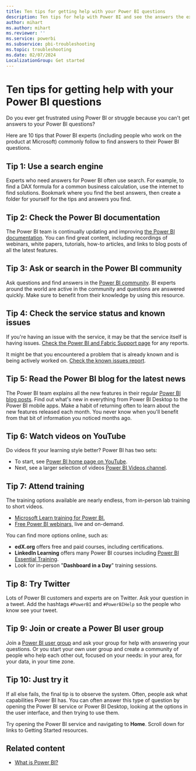 ```yaml
---
title: Ten tips for getting help with your Power BI questions
description: Ten tips for help with Power BI and see the answers the experts follow when asking Power BI questions.
author: mihart
ms.author: mihart
ms.reviewer: ''
ms.service: powerbi
ms.subservice: pbi-troubleshooting
ms.topic: troubleshooting
ms.date: 02/07/2024
LocalizationGroup: Get started
---
```

# Ten tips for getting help with your Power BI questions

Do you ever get frustrated using Power BI ​​or struggle because you can't get ​​answers to your Power BI questions​? ​

Here are 10 tips that Power BI experts (including people who work on the product at Microsoft) commonly follow to find answers to their Power BI questions.

## Tip 1: Use a search engine

​Experts who need answers​​ for Power BI often use search. For example, to find a DAX formula for a common business calculation, use the internet to find solutions. Bookmark where you find the best answers, then create a folder for yourself for the tips and answers you find.
​
## Tip 2: Check the Power BI documentation

The Power BI team is continually updating and improving [the Power BI documentation](../index.yml). You can find great content, including recordings of webinars, white papers, tutorials, how-to articles, and links to blog posts of all the latest features.

## Tip 3: Ask or search in the Power BI community

Ask questions and find answers in the [Power BI community](https://community.powerbi.com). BI experts around the world are active in the community and questions are answered quickly. Make sure to benefit from their knowledge by using this resource.

## Tip 4: Check the service status and known issues

If you're having an issue with the service, it may be that the service itself is having issues. [Check the Power BI and Fabric Support page](https://powerbi.microsoft.com/support/) for any reports.

It might be that you encountered a problem that is already known and is being actively worked on. [Check the known issues report](https://support.fabric.microsoft.com/en-US/known-issues/). 


## Tip 5: Read the Power BI blog​ for the latest news

The Power BI team explains all the new features in their regular [Power BI blog posts](https://powerbi.microsoft.com/blog/). Find out what's new in everything from Power BI Desktop to the Power BI mobile apps. Make a habit of returning often to learn about the new features released each month. You never know when you'll benefit from that bit of information you noticed months ago.

## Tip 6: Watch videos on YouTube

Do videos fit your learning style better? Power BI has two sets:

* To start, see [Power BI home page on YouTube](https://www.youtube.com/user/mspowerbi/featured).
* Next, see a larger selection of videos [Power BI Videos channel](https://www.youtube.com/user/mspowerbi/videos).

## Tip 7: Attend training

The training options available are nearly endless, from in-person lab training to short videos.

- [Microsoft Learn training for Power BI.](/training/powerplatform/power-bi?WT.mc_id=powerbi_landingpage-docs-link)
- [Free Power BI webinars,](../fundamentals/webinars.md) live and on-demand.

You can find more options online, such as:

* **edX.org** offers free and paid courses, including certifications.
* **LinkedIn Learning** offers many Power BI courses including [Power BI Essential Training](https://www.linkedin.com/learning/power-bi-essential-training-3).
* Look for in-person "**Dashboard in a Day**" training sessions.

## Tip 8: Try Twitter

Lots of Power BI customers and experts are on Twitter. Ask your question in a tweet. Add the hashtags `#PowerBI` and `#PowerBIHelp` so the people who know see your tweet.

## Tip 9: Join or create a Power BI user group​

Join a [Power BI user group](https://community.powerbi.com/t5/Power-BI-User-Groups/ct-p/Groups) and ask your group for help with answering your questions. Or you start your own user group and create a community of people who help each other out, focused on your needs: in your area, for your data, in your time zone.


## Tip 10: Just try it

If all else fails, the final tip is to observe the system. Often, people ask what capabilities Power BI has. You can often answer this type of question by opening the Power BI service or Power BI Desktop, looking at the options in the user interface, and then trying to use them.

Try opening the Power BI service and navigating to **Home**. Scroll down for links to Getting Started resources.

## Related content
* [What is Power BI?](../fundamentals/power-bi-overview.md)
